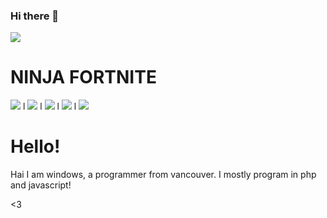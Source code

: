 ### Hi there 👋

<!--
**WindowsBuild/WindowsBuild** is a ✨ _special_ ✨ repository because its `README.md` (this file) appears on your GitHub profile.

Here are some ideas to get you started:

- 🔭 I’m currently working on ...
- 🌱 I’m currently learning ...
- 👯 I’m looking to collaborate on ...
- 🤔 I’m looking for help with ...
- 💬 Ask me about ...
- 📫 How to reach me: ...
- 😄 Pronouns: ...
- ⚡ Fun fact: ...
-->

![](https://external-content.duckduckgo.com/iu/?u=https%3A%2F%2Fmedia.tenor.com%2Fimages%2Ff0d5d11565c321ef7b925a3777b358ce%2Ftenor.gif&f=1&nofb=1)

# NINJA FORTNITE
![](https://cdn.discordapp.com/attachments/521546183529857025/521551062491070465/1.gif)
l
![](https://cdn.discordapp.com/attachments/521546183529857025/521551066295304193/2.gif)
l
![](https://cdn.discordapp.com/attachments/521546183529857025/521551069004824576/3.gif)
l
![](https://cdn.discordapp.com/attachments/521546183529857025/521551072494616580/4.gif)
l
![](https://cdn.discordapp.com/attachments/521546183529857025/521551074830843904/5.gif)


# Hello!
Hai I am windows, a programmer from vancouver. I mostly program in php and javascript! 

<3
